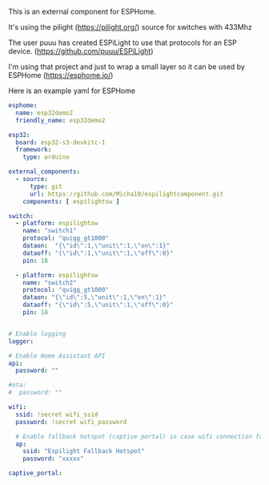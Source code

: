 This is an external component for ESPHome.

It's using the pilight (https://pilight.org/) source for switches with 433Mhz

The user puuu has created ESPiLight to use that protocols for an ESP device. (https://github.com/puuu/ESPiLight)

I'm using that project and just to wrap a small layer so it can be used by ESPHome (https://esphome.io/)

Here is an example yaml for ESPHome

``` yaml
esphome:
  name: esp32demo2
  friendly_name: esp32demo2

esp32:
  board: esp32-s3-devkitc-1
  framework:
    type: arduino

external_components:
  - source:
      type: git
      url: https://github.com/Micha10/espilightcomponent.git
    components: [ espilightsw ]    

switch:
  - platform: espilightsw
    name: "switch1"
    protocol: "quigg_gt1000"
    dataon:  "{\"id\":1,\"unit\":1,\"on\":1}"
    dataoff: "{\"id\":1,\"unit\":1,\"off\":0}"
    pin: 18

  - platform: espilightsw
    name: "switch2"
    protocol: "quigg_gt1000"
    dataon: "{\"id\":5,\"unit\":1,\"on\":1}"
    dataoff: "{\"id\":5,\"unit\":1,\"off\":0}"
    pin: 18


# Enable logging
logger:

# Enable Home Assistant API
api:
  password: ""

#ota:
#  password: ""

wifi:
  ssid: !secret wifi_ssid
  password: !secret wifi_password

  # Enable fallback hotspot (captive portal) in case wifi connection fails
  ap:
    ssid: "Espilight Fallback Hotspot"
    password: "xxxxx"

captive_portal:

```